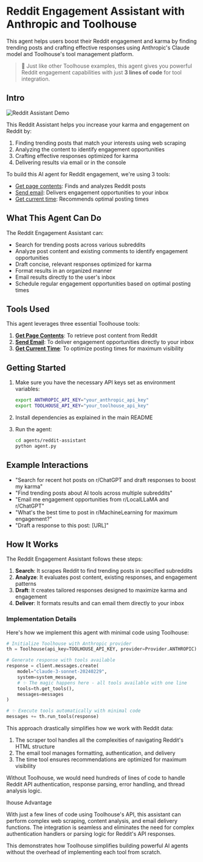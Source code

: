 # Reddit Engagement Assistant with Anthropic and Toolhouse

This agent helps users boost their Reddit engagement and karma by finding trending posts and crafting effective responses using Anthropic's Claude model and Toolhouse's tool management platform.

> 👋 Just like other Toolhouse examples, this agent gives you powerful Reddit engagement capabilities with just **3 lines of code** for tool integration.

## Intro 

![Reddit Assistant Demo](https://github.com/user-attachments/assets/example-placeholder-image.gif)

This Reddit Assistant helps you increase your karma and engagement on Reddit by:

1. Finding trending posts that match your interests using web scraping
2. Analyzing the content to identify engagement opportunities
3. Crafting effective responses optimized for karma
4. Delivering results via email or in the console

To build this AI agent for Reddit engagement, we're using 3 tools:
- [Get page contents](https://app.toolhouse.ai/store/scraper): Finds and analyzes Reddit posts
- [Send email](https://app.toolhouse.ai/store/send_email): Delivers engagement opportunities to your inbox
- [Get current time](https://app.toolhouse.ai/store/current_time): Recommends optimal posting times


## What This Agent Can Do

The Reddit Engagement Assistant can:

- Search for trending posts across various subreddits
- Analyze post content and existing comments to identify engagement opportunities
- Draft concise, relevant responses optimized for karma
- Format results in an organized manner
- Email results directly to the user's inbox
- Schedule regular engagement opportunities based on optimal posting times

## Tools Used

This agent leverages three essential Toolhouse tools:

1. **[Get Page Contents](https://app.toolhouse.ai/store/scraper)**: To retrieve post content from Reddit
2. **[Send Email](https://app.toolhouse.ai/store/send_email)**: To deliver engagement opportunities directly to your inbox
3. **[Get Current Time](https://app.toolhouse.ai/store/current_time)**: To optimize posting times for maximum visibility

## Getting Started

1. Make sure you have the necessary API keys set as environment variables:
   ```bash
   export ANTHROPIC_API_KEY="your_anthropic_api_key"
   export TOOLHOUSE_API_KEY="your_toolhouse_api_key"
   ```

2. Install dependencies as explained in the main README

3. Run the agent:
   ```bash
   cd agents/reddit-assistant
   python agent.py
   ```

## Example Interactions

- "Search for recent hot posts on r/ChatGPT and draft responses to boost my karma"
- "Find trending posts about AI tools across multiple subreddits"
- "Email me engagement opportunities from r/LocalLLaMA and r/ChatGPT"
- "What's the best time to post in r/MachineLearning for maximum engagement?"
- "Draft a response to this post: [URL]"

## How It Works

The Reddit Engagement Assistant follows these steps:

1. **Search**: It scrapes Reddit to find trending posts in specified subreddits
2. **Analyze**: It evaluates post content, existing responses, and engagement patterns
3. **Draft**: It creates tailored responses designed to maximize karma and engagement
4. **Deliver**: It formats results and can email them directly to your inbox

### Implementation Details

Here's how we implement this agent with minimal code using Toolhouse:

```python
# Initialize Toolhouse with Anthropic provider
th = Toolhouse(api_key=TOOLHOUSE_API_KEY, provider=Provider.ANTHROPIC)

# Generate response with tools available
response = client.messages.create(
    model="claude-3-sonnet-20240229",
    system=system_message,
    # ✨ The magic happens here - all tools available with one line
    tools=th.get_tools(),
    messages=messages
)

# ✨ Execute tools automatically with minimal code
messages += th.run_tools(response)
```

This approach drastically simplifies how we work with Reddit data:

1. The scraper tool handles all the complexities of navigating Reddit's HTML structure
2. The email tool manages formatting, authentication, and delivery 
3. The time tool ensures recommendations are optimized for maximum visibility

Without Toolhouse, we would need hundreds of lines of code to handle Reddit API authentication, response parsing, error handling, and thread analysis logic.

lhouse Advantage

With just a few lines of code using Toolhouse's API, this assistant can perform complex web scraping, content analysis, and email delivery functions. The integration is seamless and eliminates the need for complex authentication handlers or parsing logic for Reddit's API responses.

This demonstrates how Toolhouse simplifies building powerful AI agents without the overhead of implementing each tool from scratch.